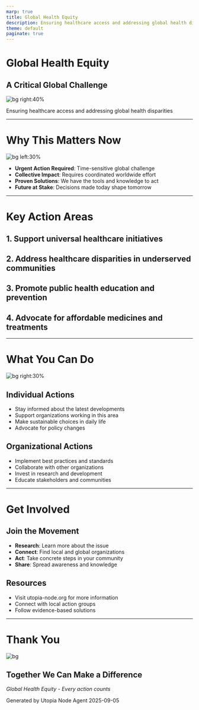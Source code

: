 ```yaml
---
marp: true
title: Global Health Equity
description: Ensuring healthcare access and addressing global health disparities
theme: default
paginate: true
---
```


# Global Health Equity
## A Critical Global Challenge

![bg right:40%](media/images/global-health-unity.png)

Ensuring healthcare access and addressing global health disparities

---

# Why This Matters Now

![bg left:30%](media/images/collaboration-network.png)

- **Urgent Action Required**: Time-sensitive global challenge
- **Collective Impact**: Requires coordinated worldwide effort
- **Proven Solutions**: We have the tools and knowledge to act
- **Future at Stake**: Decisions made today shape tomorrow

---

# Key Action Areas

## 1. Support universal healthcare initiatives

## 2. Address healthcare disparities in underserved communities

## 3. Promote public health education and prevention

## 4. Advocate for affordable medicines and treatments

---

# What You Can Do

![bg right:30%](media/images/global-health-unity.png)

## Individual Actions
- Stay informed about the latest developments
- Support organizations working in this area
- Make sustainable choices in daily life
- Advocate for policy changes

## Organizational Actions
- Implement best practices and standards
- Collaborate with other organizations
- Invest in research and development
- Educate stakeholders and communities

---

# Get Involved

## Join the Movement
- **Research**: Learn more about the issue
- **Connect**: Find local and global organizations
- **Act**: Take concrete steps in your community
- **Share**: Spread awareness and knowledge

## Resources
- Visit utopia-node.org for more information
- Connect with local action groups
- Follow evidence-based solutions

---

# Thank You

![bg](media/images/global-health-unity.png)

## Together We Can Make a Difference

*Global Health Equity - Every action counts*

Generated by Utopia Node Agent
2025-09-05

<!-- Note: Images will be generated if mflux-generate is available -->
